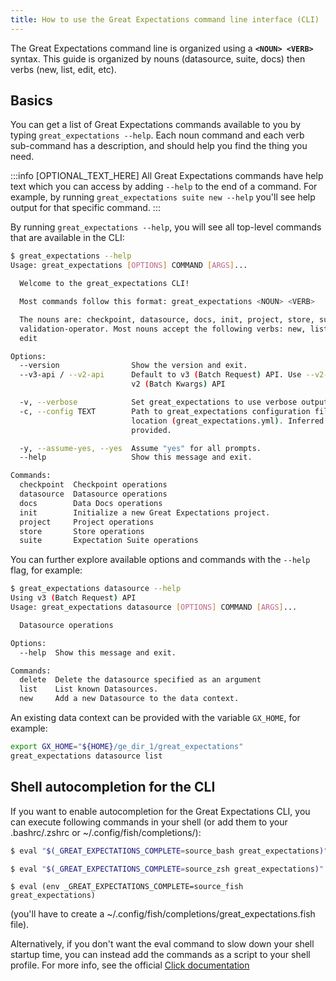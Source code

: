 ```yaml
---
title: How to use the Great Expectations command line interface (CLI)
---
```


The Great Expectations command line is organized using a **`<NOUN> <VERB>`** syntax.
This guide is organized by nouns (datasource, suite, docs) then verbs (new, list, edit, etc).

## Basics

You can get a list of Great Expectations commands available to you by typing `great_expectations --help`.
Each noun command and each verb sub-command has a description, and should help you find the thing you need.

:::info [OPTIONAL_TEXT_HERE]
All Great Expectations commands have help text which you can access by adding `--help` to the end of a command. For example, by running `great_expectations suite new --help` you'll see help output for that specific command.
:::

By running `great_expectations --help`, you will see all top-level commands that are available in the CLI:

```bash
$ great_expectations --help
Usage: great_expectations [OPTIONS] COMMAND [ARGS]...

  Welcome to the great_expectations CLI!

  Most commands follow this format: great_expectations <NOUN> <VERB>

  The nouns are: checkpoint, datasource, docs, init, project, store, suite,
  validation-operator. Most nouns accept the following verbs: new, list,
  edit

Options:
  --version                Show the version and exit.
  --v3-api / --v2-api      Default to v3 (Batch Request) API. Use --v2-api for
                           v2 (Batch Kwargs) API

  -v, --verbose            Set great_expectations to use verbose output.
  -c, --config TEXT        Path to great_expectations configuration file
                           location (great_expectations.yml). Inferred if not
                           provided.

  -y, --assume-yes, --yes  Assume "yes" for all prompts.
  --help                   Show this message and exit.

Commands:
  checkpoint  Checkpoint operations
  datasource  Datasource operations
  docs        Data Docs operations
  init        Initialize a new Great Expectations project.
  project     Project operations
  store       Store operations
  suite       Expectation Suite operations
```

You can further explore available options and commands with the `--help` flag, for example:

```bash
$ great_expectations datasource --help
Using v3 (Batch Request) API
Usage: great_expectations datasource [OPTIONS] COMMAND [ARGS]...

  Datasource operations

Options:
  --help  Show this message and exit.

Commands:
  delete  Delete the datasource specified as an argument
  list    List known Datasources.
  new     Add a new Datasource to the data context.
```

An existing data context can be provided with the variable `GX_HOME`, for example:

```bash
export GX_HOME="${HOME}/ge_dir_1/great_expectations"
great_expectations datasource list
```


## Shell autocompletion for the CLI

If you want to enable autocompletion for the Great Expectations CLI, you can execute following commands in your shell (or add them to your .bashrc/.zshrc or ~/.config/fish/completions/):

```bash title="bash"
$ eval "$(_GREAT_EXPECTATIONS_COMPLETE=source_bash great_expectations)"
```

```zsh title="zsh"
$ eval "$(_GREAT_EXPECTATIONS_COMPLETE=source_zsh great_expectations)"
```

```fish title="fish"
$ eval (env _GREAT_EXPECTATIONS_COMPLETE=source_fish great_expectations)
```

(you'll have to create a ~/.config/fish/completions/great_expectations.fish file).

Alternatively, if you don't want the eval command to slow down your shell startup time, you can instead add the commands as a script to your shell profile. For more info, see the official [Click documentation](https://click.palletsprojects.com/en/7.x/bashcomplete/)


